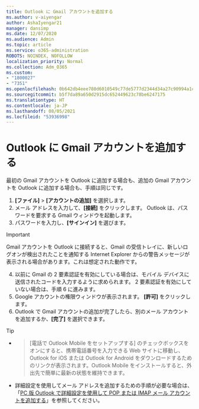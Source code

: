 ```yaml
---
title: Outlook に Gmail アカウントを追加する
ms.author: v-aiyengar
author: AshaIyengar21
manager: dansimp
ms.date: 12/07/2020
ms.audience: Admin
ms.topic: article
ms.service: o365-administration
ROBOTS: NOINDEX, NOFOLLOW
localization_priority: Normal
ms.collection: Adm_O365
ms.custom:
- "1800027"
- "7351"
ms.openlocfilehash: 0b642db4eee780d6010549c77de5777d2344d34a27c90994a1c7759bdd9ffc07
ms.sourcegitcommit: b5f7da89a650d2915dc652449623c78be6247175
ms.translationtype: HT
ms.contentlocale: ja-JP
ms.lasthandoff: 08/05/2021
ms.locfileid: "53936998"
---
```

# <a name="add-a-gmail-account-to-outlook"></a>Outlook に Gmail アカウントを追加する

最初の Gmail アカウントを Outlook に追加する場合も、追加の Gmail アカウントを Outlook に追加する場合も、手順は同じです。

1. **[ファイル]** > **[アカウントの追加]** を選択します。
1. メール アドレスを入力して、**[接続]** をクリックします。 Outlook は、パスワードを要求する Gmail ウィンドウを起動します。 
1. パスワードを入力し、**[サインイン]** を選びます。
> [!IMPORTANT]
> Gmail アカウントを Outlook に接続すると、Gmail の受信トレイに、新しいログオンが検出されたことを通知する Internet Explorer からの警告メッセージが表示される場合があります。これは想定された動作です。
4. 以前に Gmail の 2 要素認証を有効にしている場合は、モバイル デバイスに送信されたコードを入力するように求められます。 2 要素認証を有効にしていない場合は、手順 6 に進みます。
1. Google アカウントの権限ウィンドウが表示されます。 **[許可]** をクリックします。
1. Outlook で Gmail アカウントの追加が完了したら、別のメール アカウントを追加するか、**[完了]** を選択できます。
> [!TIP]
- > [電話で Outlook Mobile をセットアップする] のチェックボックスをオンにすると、携帯電話番号を入力できる Web サイトに移動し、Outlook for iOS または Outlook for Android をダウンロードするためのリンクが表示されます。Outlook Mobile をインストールすると、外出先で簡単に最新の状態を維持できます。
- 詳細設定を使用してメール アドレスを追加するための手順が必要な場合は、「[PC 版 Outlook で詳細設定を使用して POP または IMAP メール アカウントを追加する](https://support.microsoft.com/office/change-or-update-email-account-settings-in-outlook-for-windows-560a9065-3c3a-4ec5-a24f-cdb9a8d622a2#bkmk_advanced)」を参照してください。

